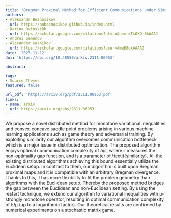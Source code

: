 ```yaml
---
title: 'Bregman Proximal Method for Efficient Communications under Similarity'
authors:
- Aleksandr Beznosikov
  url: https://anbeznosikov.github.io/index.html
- Darina Dvinskikh
  url: https://scholar.google.com/citations?hl=ru&user=TsOXQ-8AAAAJ
- Andrei Semenov
- Alexander Gasnikov
  url: https://scholar.google.com/citations?user=AmeE8qkAAAAJ
date: '2023-11-12'
doi: 'https://doi.org/10.48550/arXiv.2311.06953'

abstract: 

tags:
- Source Themes
featured: false

url_pdf: 'https://arxiv.org/pdf/2311.06953.pdf'
links:
- name: arXiv
  url: https://arxiv.org/abs/2311.06953
---
```

We propose a novel distributed method for monotone variational inequalities and convex-concave saddle point problems arising in various machine learning applications such as game theory and adversarial training. By exploiting similarity our algorithm overcomes communication bottleneck which is a major issue in distributed optimization. The proposed algorithm enjoys optimal communication complexity of δ/ϵ, where ϵ measures the non-optimality gap function, and  is a parameter of \textit{similarity}. All the existing distributed algorithms achieving this bound essentially utilize the Euclidean setup. In contrast to them, our algorithm is built upon Bregman proximal maps and it is compatible with an arbitrary Bregman divergence. Thanks to this, it has more flexibility to fit the problem geometry than algorithms with the Euclidean setup. Thereby the proposed method bridges the gap between the Euclidean and non-Euclidean setting. By using the restart technique, we extend our algorithm to variational inequalities with μ-strongly monotone operator, resulting in optimal communication complexity of δ/μ (up to a logarithmic factor). Our theoretical results are confirmed by numerical experiments on a stochastic matrix game.